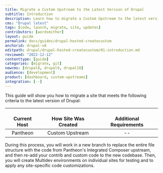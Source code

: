 ```yaml
---
title: Migrate a Custom Upstream to the Latest Version of Drupal
subtitle: Introduction
description: Learn how to migrate a Custom Upstream to the latest version of Drupal
cms: "Drupal latest"
tags: [code, launch, migrate, site, updates]
contributors: [wordsmither]
layout: guide
permalink: docs/guides/drupal-hosted-createcustom
anchorid: drupal-v8
editpath: drupal/drupal-hosted-createcustom/01-introduction.md
reviewed: "2022-12-12"
contenttype: [guide]
categories: [migrate, git]
newcms: [drupal8, drupal9, drupal10]
audience: [development]
product: [dashboard, custom-upstreams]
integration: [--]
---
```


This guide will show you how to migrate a site that meets the following criteria to the latest version of Drupal:

| <i class="fa fa-cloud"></i><br/> Current Host | <i class="fa fa-wrench"></i><br/> How Site Was Created <Popover title="Site Creation" content="What is the method you used to create the site?" /> | <i class="fa fa-exclamation-circle"></i><br/> Additional Requirements <Popover title="Additional Requirements" content="Any other features that must be in place, or that are desired." /> |
|:---------------------------------------------:|:--------------------------------------------------------------------------------------------------------------------------------------------------:|:------------------------------------------------------------------------------------------------------------------------------------------------------------------------------------------:|
|                   Pantheon                    |                                                                  Custom Upstream                                                                   |                                                                                             --                                                                                             |

During this process, you will work in a new branch to replace the entire file structure with the code from Pantheon's Integrated Composer upstream, and then re-add your contrib and custom code to the new codebase. Then, you will create Multidev environments on individual sites for testing and to apply any site-specific code customizations. 


<Partial file="drupal/see-landing.md" />

